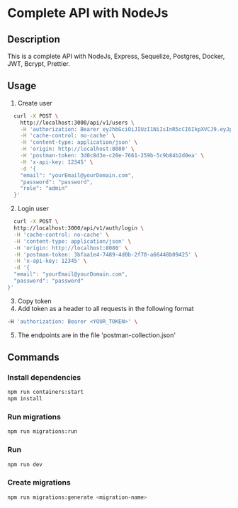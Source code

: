 # Complete API with NodeJs

## Description
This is a complete API with NodeJs, Express, Sequelize, Postgres, Docker, JWT, Bcrypt, Prettier.

## Usage
1. Create user
  ```bash
    curl -X POST \
      http://localhost:3000/api/v1/users \
      -H 'authorization: Bearer eyJhbGciOiJIUzI1NiIsInR5cCI6IkpXVCJ9.eyJpYXQiOjE2NzgzMzk2Nzl9.e-8L2MBpcgHUQAxKFrFL8aSmkVsEE0v3w3sV7G5Yo1o' \
      -H 'cache-control: no-cache' \
      -H 'content-type: application/json' \
      -H 'origin: http://localhost:8080' \
      -H 'postman-token: 3d0c8d3e-c20e-7661-259b-5c9b84b2d0ea' \
      -H 'x-api-key: 12345' \
      -d '{
      "email": "yourEmail@yourDomain.com",
      "password": "password",
      "role": "admin"
    }'
  ```

2. Login user
  ```bash
    curl -X POST \
    http://localhost:3000/api/v1/auth/login \
    -H 'cache-control: no-cache' \
    -H 'content-type: application/json' \
    -H 'origin: http://localhost:8080' \
    -H 'postman-token: 3bfaa1e4-7489-4d0b-2f70-a66448b09425' \
    -H 'x-api-key: 12345' \
    -d '{
    "email": "yourEmail@yourDomain.com",
    "password": "password"
  }'
  ```

3. Copy token
4. Add token as a header to all requests in the following format
  ```bash
  -H 'authorization: Bearer <YOUR_TOKEN>' \
  ```
5. The endpoints are in the file 'postman-collection.json'

## Commands
### Install dependencies
  ```bash
  npm run containers:start
  npm install
  ```

### Run migrations
  ```bash
  npm run migrations:run
  ```

### Run
  ```bash
  npm run dev
  ```

### Create migrations
  ```bash
  npm run migrations:generate <migration-name>
  ```

